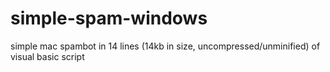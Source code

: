 simple-spam-windows
===================

simple mac spambot in 14 lines (14kb in size, uncompressed/unminified) of visual basic script
